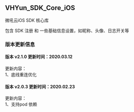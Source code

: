 ## VHYun_SDK_Core_iOS
微吼云iOS SDK 核心库<br>

包含 SDK 注册 和 一些基础信息设置，如昵称、头像、日志开关等 <br>

### 版本更新信息

#### 版本 v2.1.0 更新时间：2020.03.12
更新内容：<br>
1、底线重连优化<br>

#### 版本 v2.0.3 更新时间：2020.02.23
更新内容：<br>
1、支持pod 依赖<br>


